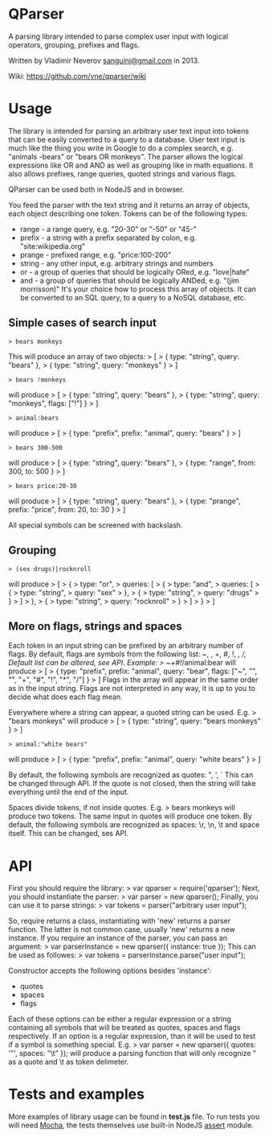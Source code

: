 QParser
=======

A parsing library intended to parse complex user input with logical operators, grouping, prefixes and flags.

Written by Vladimir Neverov <sanguini@gmail.com> in 2013.

Wiki: https://github.com/vne/qparser/wiki

Usage
=====

The library is intended for parsing an arbitrary user text input into tokens that can be easily
converted to a query to a database. User text input is much like the thing you write
in Google to do a complex search, e.g. "animals -bears" or "bears OR monkeys". The parser
allows the logical expressions like OR and AND as well as grouping like in math equations.
It also allows prefixes, range queries, quoted strings and various flags.

QParser can be used both in NodeJS and in browser.

You feed the parser with the text string and it returns an array of objects, each object describing
one token. Tokens can be of the following types:
 -  range - a range query, e.g. "20-30" or "-50" or "45-"
 -  prefix - a string with a prefix separated by colon, e.g. "site:wikipedia.org"
 -  prange - prefixed range, e.g. "price:100-200"
 -  string - any other input, e.g. arbitrary strings and numbers
 -  or - a group of queries that should be logically ORed, e.g. "love|hate"
 -  and - a group of queries that should be logically ANDed, e.g. "(jim morrisson)"
 It's your choice how to process this array of objects. It can be converted to an SQL query,
 to a query to a NoSQL database, etc.

Simple cases of search input
----------------------------

	> bears monkeys
This will produce an array of two objects:
	> [
	>	{ type: "string", query: "bears" },
	>	{ type: "string", query: "monkeys" }
	> ]

	> bears !monkeys
will produce
	> [
	>	{ type: "string", query: "bears" },
	>	{ type: "string", query: "monkeys", flags: ["!"] }
	> ]

	> animal:bears
will produce
	> [
	>	{ type: "prefix", prefix: "animal", query: "bears" }
	> ]

	> bears 300-500
will produce
	> [
	>	{ type: "string", query: "bears" },
	>	{ type: "range", from: 300, to: 500 }
	> ]

	> bears price:20-30
will produce
	> [
	>	{ type: "string", query: "bears" },
	>	{ type: "prange", prefix: "price", from: 20, to: 30 }
	> ]

All special symbols can be screened with backslash.

Grouping
--------

	> (sex drugs)|rocknroll
will produce
	> [
	> 	{
	> 		type: "or",
	> 		queries: [
	> 			{
	> 				type: "and",
	> 				queries: [
	> 					{
	> 						type: "string",
	> 						query: "sex"
	> 					},
	> 					{
	> 						type: "string",
	> 						query: "drugs"
	> 					}
	> 				]
	> 			},
	> 			{
	> 				type: "string",
	> 				query: "rocknroll"
	> 			}
	> 		]
	> 	}
	> ]

More on flags, strings and spaces
---------------------------------

Each token in an input string can be prefixed by an arbitrary number of flags. By default,
flags are symbols from the following list: ~, \, +, #, !, *, /, \
Default list can be altered, see API.
Example:
	> ~\+#!*\/animal:bear
will produce
	> [
	>	{ type: "prefix", prefix: "animal", query: "bear", flags: ["~", "\", "", "+", "#", "!", "*\", "/"] }
	> ]
Flags in the array will appear in the same order as in the input string. Flags are not interpreted in any
way, it is up to you to decide what does each flag mean.

Everywhere where a string can appear, a quoted string can be used. E.g.
	> "bears monkeys"
will produce
	> [
	>	{ type: "string", query: "bears monkeys" }
	> ]

	> animal:"white bears"
will produce
	> [
	>	{ type: "prefix", prefix: "animal", query: "white bears" }
	> ]

By default, the following symbols are recognized as quotes: ", ', `
This can be changed through API. If the quote is not closed, then
the string will take everything until the end of the input.

Spaces divide tokens, if not inside quotes. E.g.
	> bears monkeys
will produce two tokens. The same input in quotes will produce one token. By default,
the following symbols are recognized as spaces: \r, \n, \t and space itself. This can be
changed, ses API.


API
===

First you should require the library:
	> var qparser = require('qparser');
Next, you should instantiate the parser:
	> var parser = new qparser();
Finally, you can use it to parse strings:
	> var tokens = parser("arbitrary user input");

So, require returns a class, instantiating with 'new' returns a parser function. The latter is not common case,
usually 'new' returns a new instance. If you require an instance of the parser, you can pass an argument:
	> var parserInstance = new qparser({ instance: true });
This can be used as followes:
	> var tokens = parserInstance.parse("user input");

Constructor accepts the following options besides 'instance':
 -  quotes
 -  spaces
 -  flags

Each of these options can be either a regular expression or a string containing all symbols
that will be treated as quotes, spaces and flags respectively. If an option is a regular
expression, than it will be used to test if a symbol is something special. E.g.
	> var parser = new qparser({ quotes: '"', spaces: "\t" });
will produce a parsing function that will only recognize " as a quote and \t as token delimeter.


Tests and examples
==================

More examples of library usage can be found in **test.js** file. To run tests you will
need [Mocha](http://visionmedia.github.io/mocha/), the tests themselves use built-in
NodeJS [assert](http://nodejs.org/api/assert.html) module.
